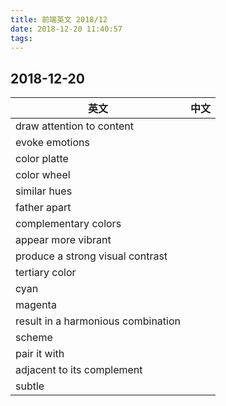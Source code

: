 ```yaml
---
title: 前端英文 2018/12
date: 2018-12-20 11:40:57
tags:
---
```


## 2018-12-20

| 英文 | 中文 |
| --- | --- |
| draw attention to content |  |
| evoke emotions |  |
| color platte |  |
| color wheel |  |
| similar hues |  |
| father apart |  |
| complementary colors |  |
| appear more vibrant |  |
| produce a strong visual contrast |  |
| tertiary color |  |
| cyan |  |
| magenta |  |
| result in a harmonious combination |  |
| scheme |  |
| pair it with |  |
| adjacent to its complement |  |
| subtle |  |


